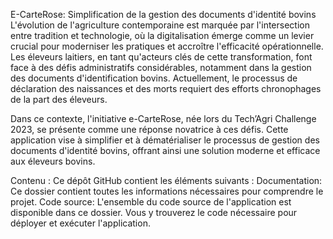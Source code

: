 E-CarteRose: Simplification de la gestion des documents d'identité bovins
L'évolution de l'agriculture contemporaine est marquée par l'intersection entre tradition et technologie, où la digitalisation émerge comme un levier crucial pour moderniser les pratiques et accroître l'efficacité opérationnelle. Les éleveurs laitiers, en tant qu'acteurs clés de cette transformation, font face à des défis administratifs considérables, notamment dans la gestion des documents d'identification bovins. Actuellement, le processus de déclaration des naissances et des morts requiert des efforts chronophages de la part des éleveurs.

Dans ce contexte, l'initiative e-CarteRose, née lors du Tech’Agri Challenge 2023, se présente comme une réponse novatrice à ces défis. Cette application vise à simplifier et à dématérialiser le processus de gestion des documents d'identité bovins, offrant ainsi une solution moderne et efficace aux éleveurs bovins.

Contenu : 
Ce dépôt GitHub contient les éléments suivants :
Documentation: Ce dossier contient toutes les informations nécessaires pour comprendre le projet.
Code source: L'ensemble du code source de l'application est disponible dans ce dossier. Vous y trouverez le code nécessaire pour déployer et exécuter l'application.

